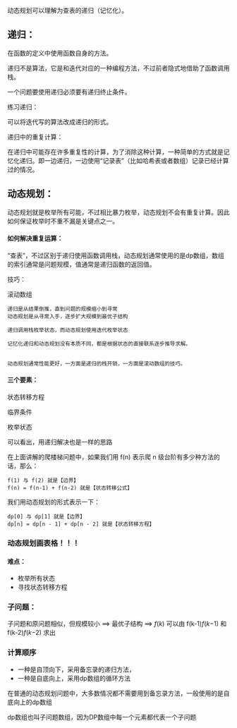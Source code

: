 动态规划可以理解为查表的递归（记忆化）。



## 递归：

在函数的定义中使用函数自身的方法。

递归不是算法，它是和迭代对应的一种编程方法，不过前者隐式地借助了函数调用栈。

一个问题要使用递归必须要有递归终止条件。



练习递归：

可以将迭代写的算法改成递归的形式。



递归中的重复计算：

在递归中可能存在许多重复性的计算，为了消除这种计算，一种简单的方式就是记忆化递归。即一边递归，一边使用“记录表”（比如哈希表或者数组）记录已经计算过的情况。





## 动态规划：

动态规划就是枚举所有可能，不过相比暴力枚举，动态规划不会有重复计算。因此如何保证枚举时不重不漏是关键点之一。



#### 如何解决重复运算：

“查表”，不过区别于递归使用函数调用栈，动态规划通常使用的是dp数组，数组的索引通常是问题规模，值通常是递归函数的返回值。



技巧：

滚动数组 



```
递归是从结果倒推，直到问题的规模缩小到寻常
动态规划是从寻常入手，逐步扩大规模到最优子结构 

递归调用栈枚举状态，而动态规划使用迭代枚举状态

记忆化递归和动态规划没有本质不同，都是根据状态的直接联系逐步推导求解。


动态规划通常性能更好，一方面是递归的栈开销，一方面是滚动数组的技巧。
```



#### 三个要素：

状态转移方程

临界条件

枚举状态



可以看出，用递归解决也是一样的思路

在上面讲解的爬楼梯问题中，如果我们用 f(n) 表示爬 n 级台阶有多少种方法的话，那么：

```
f(1) 与 f(2) 就是【边界】
f(n) = f(n-1) + f(n-2) 就是【状态转移公式】
```



我们用动态规划的形式表示一下：

```
dp[0] 与 dp[1] 就是【边界】
dp[n] = dp[n - 1] + dp[n - 2] 就是【状态转移方程】
```





### 动态规划画表格！！！



#### 难点：

- 枚举所有状态
- 寻找状态转移方程





### 子问题：

子问题和原问题相似，但规模较小 ==> 最优子结构 ==> *f*(*k*) 可以由 f(k-1)*f*(*k*−1) 和 f(k-2)*f*(*k*−2) 求出



### 计算顺序

- 一种是自顶向下，采用备忘录的递归方法，
- 一种是自底向上，采用dp数组的循环方法

在普通的动态规划问题中，大多数情况都不需要用到备忘录方法，一般使用的是自底向上的dp数组 



dp数组也叫子问题数组，因为DP数组中每一个元素都代表一个子问题

